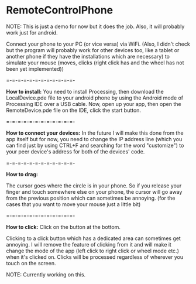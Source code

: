 # RemoteControlPhone

NOTE: This is just a demo for now but it does the job. Also, it will probably work just for android.

Connect your phone to your PC (or vice versa) via WiFi. (Also, I didn't check but the program will probably work for other devices too, like a tablet or another phone if they have the installations which are necessary) to simulate your mouse (moves, clicks (right click has and the wheel has not been yet implemented))

=-=-=-=-=-=-=-=-=-=-=-=-

**How to install:**
  You need to install Processing, then download the LocalDevice.pde file to your android phone by using the Android mode of Processing IDE over a USB cable. Now, open up your app, then open the RemoteDevice.pde file on the IDE, click the start button.

=-=-=-=-=-=-=-=-=-=-=-=-

**How to connect your devices:**
  In the future I will make this done from the app itself but for now, you need to change the IP address line (which you can find just by using CTRL+F and searching for the word "customize") to your peer device's address for both of the devices' code.

=-=-=-=-=-=-=-=-=-=-=-=-

**How to drag:**
  
  The cursor goes where the circle is in your phone. So if you release your finger and touch somewhere else on your phone, the cursor will go away from the previous  position which can sometimes be annoying. (for the cases that you want to move your mouse just a little bit)

=-=-=-=-=-=-=-=-=-=-=-=-

**How to click:**
  Click on the button at the bottom. 

  Clicking to a click button which has a dedicated area can sometimes get annoying. I will remove the feature of clicking from it and will make it change the mode of the app (left click to right click or wheel mode etc.) when it's clicked on. Clicks will be processed regardless of wherever you touch on the screen.
 
 NOTE: Currently working on this.

